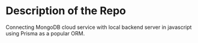 # Description of the Repo
Connecting MongoDB cloud service with local backend server in javascript using Prisma as a popular ORM.
